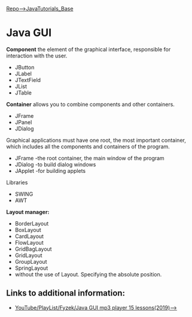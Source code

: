 [Repo-->JavaTutorials_Base](README.md)

# Java GUI

__Component__ the element of the graphical interface, responsible for interaction with the user.
+ JButton
+ JLabel
+ JTextField
+ JList
+ JTable

__Container__ allows you to combine components and other containers.
+ JFrame
+ JPanel
+ JDialog

Graphical applications must have one root, the most important container, which includes all the components and containers of the program.
+ JFrame -the root container, the main window of the program
+ JDialog -to build dialog windows
+ JApplet -for building applets

Libraries
+ SWING
+ AWT

__Layout manager:__
+ BorderLayout
+ BoxLayout
+ CardLayout
+ FlowLayout
+ GridBagLayout
+ GridLayout
+ GroupLayout
+ SpringLayout
+ without the use of Layout. Specifying the absolute position.

## Links to additional information:
+ [YouTube/PlayList/Fyzek/Java GUI mp3 player 15 lessons(2019)-->](https://www.youtube.com/playlist?list=PLcjxJBwuHOIA6BQODWEhlakEEdU05ceSA)
